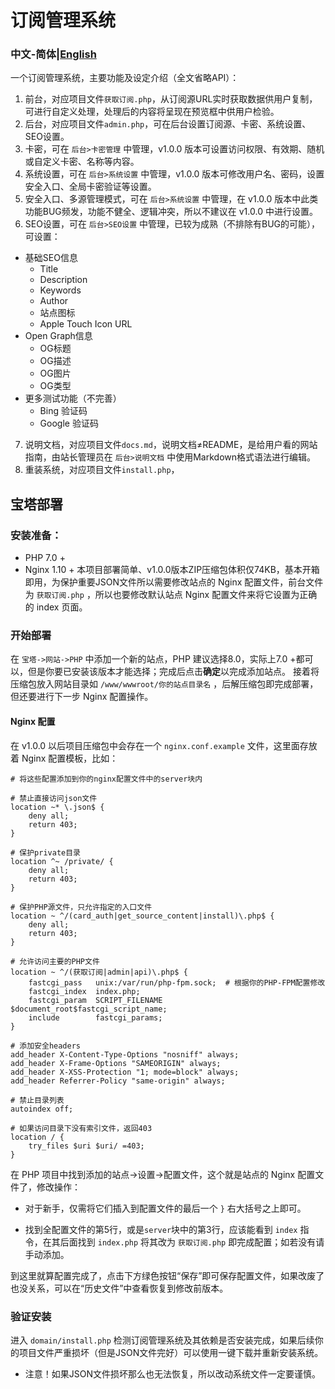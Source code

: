 # 订阅管理系统
### 中文-简体|[English](https://github.com/yzh118/dingyueguanli/blob/main/README_EN.md)
一个订阅管理系统，主要功能及设定介绍（全文省略API）：
1. 前台，对应项目文件`获取订阅.php`，从订阅源URL实时获取数据供用户复制，可进行自定义处理，处理后的内容将呈现在预览框中供用户检验。
2. 后台，对应项目文件`admin.php`，可在后台设置订阅源、卡密、系统设置、SEO设置。
3. 卡密，可在 `后台>卡密管理` 中管理，v1.0.0 版本可设置访问权限、有效期、随机或自定义卡密、名称等内容。
4. 系统设置，可在 `后台>系统设置` 中管理，v1.0.0 版本可修改用户名、密码，设置安全入口、全局卡密验证等设置。
5. 安全入口、多源管理模式，可在 `后台>系统设置` 中管理，在 v1.0.0 版本中此类功能BUG频发，功能不健全、逻辑冲突，所以不建议在 v1.0.0 中进行设置。
6. SEO设置，可在 `后台>SEO设置` 中管理，已较为成熟（不排除有BUG的可能），可设置：
- 基础SEO信息
    - Title
    - Description
    - Keywords
    - Author
    - 站点图标
    - Apple Touch Icon URL
- Open Graph信息
    - OG标题
    - OG描述
    - OG图片
    - OG类型
- 更多测试功能（不完善）
    - Bing 验证码
    - Google 验证码

7. 说明文档，对应项目文件`docs.md`，说明文档≠README，是给用户看的网站指南，由站长管理员在 `后台>说明文档` 中使用Markdown格式语法进行编辑。
8. 重装系统，对应项目文件`install.php`，
## 宝塔部署
### 安装准备：
- PHP 7.0 +
- Nginx 1.10 +
本项目部署简单、v1.0.0版本ZIP压缩包体积仅74KB，基本开箱即用，为保护重要JSON文件所以需要修改站点的 Nginx 配置文件，前台文件为 `获取订阅.php` ，所以也要修改默认站点 Nginx 配置文件来将它设置为正确的 index 页面。
### 开始部署
在 `宝塔->网站->PHP` 中添加一个新的站点，PHP 建议选择8.0，实际上7.0 +都可以，但是你要已安装该版本才能选择；完成后点击**确定**以完成添加站点。
接着将压缩包放入网站目录如 `/www/wwwroot/你的站点目录名` ，后解压缩包即完成部署，但还要进行下一步 Nginx 配置操作。
#### Nginx 配置
在 v1.0.0 以后项目压缩包中会存在一个 `nginx.conf.example` 文件，这里面存放着 Nginx 配置模板，比如：
```Nginx
# 将这些配置添加到你的nginx配置文件中的server块内

# 禁止直接访问json文件
location ~* \.json$ {
    deny all;
    return 403;
}

# 保护private目录
location ^~ /private/ {
    deny all;
    return 403;
}

# 保护PHP源文件，只允许指定的入口文件
location ~ ^/(card_auth|get_source_content|install)\.php$ {
    deny all;
    return 403;
}

# 允许访问主要的PHP文件
location ~ ^/(获取订阅|admin|api)\.php$ {
    fastcgi_pass   unix:/var/run/php-fpm.sock;  # 根据你的PHP-FPM配置修改
    fastcgi_index  index.php;
    fastcgi_param  SCRIPT_FILENAME  $document_root$fastcgi_script_name;
    include        fastcgi_params;
}

# 添加安全headers
add_header X-Content-Type-Options "nosniff" always;
add_header X-Frame-Options "SAMEORIGIN" always;
add_header X-XSS-Protection "1; mode=block" always;
add_header Referrer-Policy "same-origin" always;

# 禁止目录列表
autoindex off;

# 如果访问目录下没有索引文件，返回403
location / {
    try_files $uri $uri/ =403;
} 
```
在 PHP 项目中找到添加的站点->设置->配置文件，这个就是站点的 Nginx 配置文件了，修改操作：
- 对于新手，仅需将它们插入到配置文件的最后一个 `}` 右大括号之上即可。

- 找到全配置文件的第5行，或是`server`块中的第3行，应该能看到 `index` 指令，在其后面找到 `index.php` 将其改为 `获取订阅.php` 即完成配置；如若没有请手动添加。

到这里就算配置完成了，点击下方绿色按钮“保存”即可保存配置文件，如果改废了也没关系，可以在“历史文件”中查看恢复到修改前版本。
### 验证安装
进入 `domain/install.php` 检测订阅管理系统及其依赖是否安装完成，如果后续你的项目文件严重损坏（但是JSON文件完好）可以使用一键下载并重新安装系统。
- 注意！如果JSON文件损坏那么也无法恢复，所以改动系统文件一定要谨慎。
